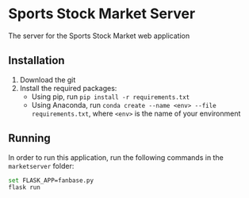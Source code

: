 # Sports Stock Market Server

The server for the Sports Stock Market web application

## Installation

1. Download the git
2. Install the required packages:
    * Using pip, run `pip install -r requirements.txt`
    * Using Anaconda, run `conda create --name <env> --file requirements.txt`, where `<env>` is the name of your environment

## Running

In order to run this application, run the following commands in the `marketserver` folder:
```bash
set FLASK_APP=fanbase.py
flask run
```
